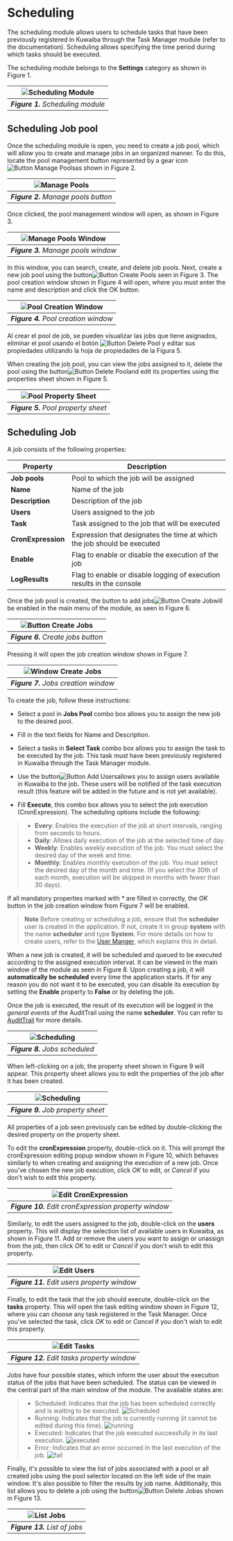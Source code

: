 # Scheduling 

The scheduling module allows users to schedule tasks that have been previously registered in Kuwaiba through the Task Manager module (refer to the documentation). Scheduling allows specifying the time period during which tasks should be executed.

The scheduling module belongs to the **Settings** category as shown in Figure 1.

| ![Scheduling Module](images/scheduling_module.png) |
|:--:|
| ***Figure 1.** Scheduling module* |

## Scheduling Job pool

 Once the scheduling module is open, you need to create a job pool, which will allow you to create and manage jobs in an organized manner. To do this, locate the pool management button represented by a gear icon![Button Manage Pools](images/btn_mange_pools.png)as shown in Figure 2.

| ![Manage Pools](images/scheduling_manage_pool.png) |
|:--:|
| ***Figure 2.** Manage pools button* |

Once clicked, the pool management window will open, as shown in Figure 3.

| ![Manage Pools Window](images/manage_pools.png) |
|:--:|
| ***Figure 3.** Manage pools window* |

In this window, you can search, create, and delete job pools. Next, create a new job pool using the button![Button Create Pools](images/btn_create_pool.png) seen in Figure 3. The pool creation window shown in Figure 4 will open, where you must enter the name and description and click the OK button.

| ![Pool Creation Window](images/dialog_create_pool.png) |
|:--:|
| ***Figure 4.** Pool creation window* |

Al crear el pool de job, se pueden visualizar las jobs que tiene asignados, eliminar el pool usando el botón ![Button Delete Pool](images/btn_delete_pool.png) y editar sus propiedades utilizando la hoja de propiedades de la Figura 5.

When creating the job pool, you can view the jobs assigned to it, delete the pool using the button![Button Delete Pool](images/btn_delete_pool.png)and edit its properties using the properties sheet shown in Figure 5.

| ![Pool Property Sheet](images/property_sheet_pool.png) |
|:--:|
| ***Figure 5.** Pool property sheet* |

## Scheduling Job

A job consists of the following properties: 

| Property           | Description |
|--------------------|----------------------------------------|
| **Job pools**      | Pool to which the job will be assigned |
| **Name**           | Name of the job |
| **Description**    | Description of the job |
| **Users**          | Users assigned to the job |
| **Task**           | Task assigned to the job that will be executed |
| **CronExpression** | Expression that designates the time at which the job should be executed |
| **Enable**         | Flag to enable or disable the execution of the job |
| **LogResults**    | Flag to enable or disable logging of execution results in the console |

Once the job pool is created, the button to add jobs![Button Create Job](images/btn_create_pool.png)will be enabled in the main menu of the module, as seen in Figure 6. 

| ![Button Create Jobs](images/scheduling_create_job.png) |
|:--:|
| ***Figure 6.** Create jobs button* |

Pressing it will open the job creation window shown in Figure 7.

| ![Window Create Jobs](images/dialog_create_job.png) |
|:--:|
| ***Figure 7.** Jobs creation window* |

To create the job, follow these instructions:

* Select a pool in **Jobs Pool** combo box allows you to assign the new job to the desired pool.

* Fill in the text fields for Name and Description.

* Select a tasks in **Select Task** combo box allows you to assign the task to be executed by the job. This task must have been previously registered in Kuwaiba through the Task Manager module.

* Use the button![Button Add Users](images/btn_add_users.png)allows you to assign users available in Kuwaiba to the job. These users will be notified of the task execution result (this feature will be added in the future and is not yet available).

* Fill **Execute**, this combo box allows you to select the job execution (CronExpression). The scheduling options include the following:

>- **Every**: Enables the execution of the job at short intervals, ranging from seconds to hours.
>- **Daily**: Allows daily execution of the job at the selected time of day.
>- **Weekly**: Enables weekly execution of the job. You must select the desired day of the week and time.
>- **Monthly**: Enables monthly execution of the job. You must select the desired day of the month and time. (If you select the 30th of each month, execution will be skipped in months with fewer than 30 days).

If all mandatory properties marked with * are filled in correctly, the *OK* button in the job creation window from Figure 7 will be enabled.

> **Note**
> Before creating or scheduling a job, ensure that the **scheduler** user is created in the application. If not, create it in group **system** with the name **scheduler** and type **System**. For more details on how to create users, refer to the [User Manger](../userman/README.md), which explains this in detail.

When a new job is created, it will be scheduled and queued to be executed according to the assigned execution interval. It can be viewed in the main window of the module as seen in Figure 8. Upon creating a job, it will **automatically be scheduled** every time the application starts. If for any reason you do not want it to be executed, you can disable its execution by setting the **Enable** property to **False** or by deleting the job.

Once the job is executed, the result of its execution will be logged in the *general events* of the AuditTrail using the name **scheduler**. You can refer to [AuditTrail](../auditTrail/README.md) for more details.


|![Scheduling](images/scheduled_job.png) |
|:--:|
| ***Figure 8.** Jobs scheduled* |

When left-clicking on a job, the property sheet shown in Figure 9 will appear. This property sheet allows you to edit the properties of the job after it has been created.

|![Scheduling](images/job_property_sheet.png) |
|:--:|
| ***Figure 9.** Job property sheet* |

All properties of a job seen previously can be edited by double-clicking the desired property on the property sheet.

To edit the **cronExpression** property, double-click on it. This will prompt the cronExpression editing popup window shown in Figure 10, which behaves similarly to when creating and assigning the execution of a new job. Once you've chosen the new job execution, click *OK* to edit, or *Cancel* if you don't wish to edit this property.

|![Edit CronExpression](images/edit_cron.png) |
|:--:|
| ***Figure 10.** Edit cronExpression property window* |

Similarly, to edit the users assigned to the job, double-click on the **users** property. This will display the selection list of available users in Kuwaiba, as shown in Figure 11. Add or remove the users you want to assign or unassign from the job, then click *OK* to edit or *Cancel* if you don't wish to edit this property.

|![Edit Users](images/edit_users.png) |
|:--:|
| ***Figure 11.** Edit users property window* |

Finally, to edit the task that the job should execute, double-click on the **tasks** property. This will open the task editing window shown in Figure 12, where you can choose any task registered in the Task Manager. Once you've selected the task, click *OK* to edit or *Cancel* if you don't wish to edit this property.

|![Edit Tasks](images/edit_tasks.png) |
|:--:|
| ***Figure 12.** Edit tasks property window* |

Jobs have four possible states, which inform the user about the execution status of the jobs that have been scheduled. The status can be viewed in the central part of the main window of the module. The available states are:

> - Scheduled: Indicates that the job has been scheduled correctly and is waiting to be executed.
![Scheduled](images/job_state_scheduled.png)
> - Running: Indicates that the job is currently running (it cannot be edited during this time).
![running](images/job_state_running.png)
> - Executed:  Indicates that the job executed successfully in its last execution.
![executed](images/job_state_executed.png)
> - Error: Indicates that an error occurred in the last execution of the job.
![fail](images/job_state_fail.png)

Finally, it's possible to view the list of jobs associated with a pool or all created jobs using the pool selector located on the left side of the main window. It's also possible to filter the results by job name. Additionally, this list allows you to delete a job using the button![Button Delete Job](images/btn_delete_pool.png)as shown in Figure 13.

|![List Jobs](images/list_of_jobs.png) |
|:--:|
| ***Figure 13.** List of jobs* |